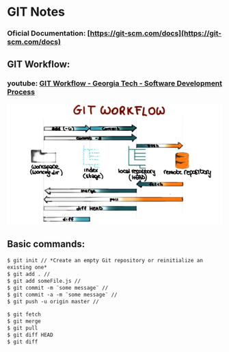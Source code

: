 # GIT Notes

### Oficial Documentation: [https://git-scm.com/docs](https://git-scm.com/docs)

## GIT Workflow:

### youtube: [GIT Workflow - Georgia Tech - Software Development Process](https://www.youtube.com/watch?v=3a2x1iJFJWc&t=51s)

![Git Workflow](/images/gitworkflow.png)

## Basic commands:

```
$ git init // *Create an empty Git repository or reinitialize an existing one*
$ git add . //
$ git add someFile.js //
$ git commit -m ¨some message¨ //
$ git commit -a -m ¨some message¨ //
$ git push -u origin master //
```

```
$ git fetch
$ git merge
$ git pull
$ git diff HEAD
$ git diff
```
